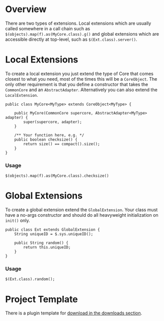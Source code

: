 # Overview #
There are two types of extensions. Local extensions which are usually called somewhere in a call chain such as `$(objects).map(f).as(MyCore.class).g()` and global extensions which are accessible directly at top-level, such as `$(Ext.class).server()`.


# Local Extensions #

To create a local extension you just extend the type of Core that comes closest to what you need, most of the times this will be a `CoreObject`. The only other requirement is that you define a constructor that takes the `CommonCore` and an `AbstractAdapter`. Alternatively you can also extend the `LocalExtension`.

```
public class MyCore<MyType> extends CoreObject<MyType> {

    public MyCore(CommonCore supercore, AbstractAdapter<MyType> adapter) {
        super(supercore, adapter);
    }

    /** Your function here, e.g. */
    public boolean checksize() {
        return size() == compact().size();
    }
}
```

### Usage ###

```
$(objects).map(f).as(MyCore.class).checksize()
```


# Global Extensions #

To create a global extension extend the `GlobalExtension`. Your class must have a no-args constructor and should do all heavyweight initialization on `init()` only.

```
public class Ext extends GlobalExtension {
    String uniqueID = $.sys.uniqueID();
    
    public String random() {
        return this.uniqueID;
    }
}
```

### Usage ###

```
$(Ext.class).random();
```


# Project Template #

There is a plugin template  for [download in the downloads section](http://code.google.com/p/jcores/downloads/list).